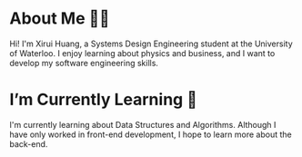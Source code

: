 <h1>About Me 👋🏻</h1> 
<p>
  Hi! I'm Xirui Huang, a Systems Design Engineering student at the University of Waterloo. I enjoy learning about physics and business, and I want to develop my software engineering skills.
</p>

<h1>I’m Currently Learning 🌱 </h1>  
<p>
  I'm currently learning about Data Structures and Algorithms. Although I have only worked in front-end development, I hope to learn more about the back-end.
</p>


<!---
xrhuang10/xrhuang10 is a ✨ special ✨ repository because its `README.md` (this file) appears on your GitHub profile.
You can click the Preview link to take a look at your changes.
--->
